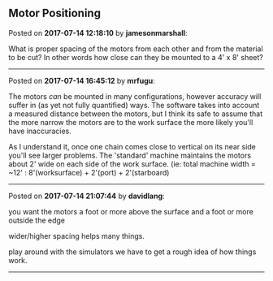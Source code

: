 ## Motor Positioning
Posted on **2017-07-14 12:18:10** by **jamesonmarshall**:

What is proper spacing of the motors from each other and from the material to be cut?  In other words how close can they be mounted to a 4' x 8' sheet?

---

Posted on **2017-07-14 16:45:12** by **mrfugu**:

The motors *can* be mounted in many configurations, however accuracy will suffer in (as yet not fully quantified) ways. The software takes into account a measured distance between the motors, but I think its safe to assume that the more narrow the motors are to the work surface the more likely you'll have inaccuracies. 

As I understand it, once one chain comes close to vertical on its near side you'll see larger problems. The 'standard' machine maintains the motors about 2' wide on each side of the work surface. (ie: total machine width = ~12' : 8'(worksurface) + 2'(port) + 2'(starboard)

---

Posted on **2017-07-14 21:07:44** by **davidlang**:

you want the motors a foot or more above the surface and a foot or more outside the edge

wider/higher spacing helps many things.

play around with the simulators we have to get a rough idea of how things work.

---

